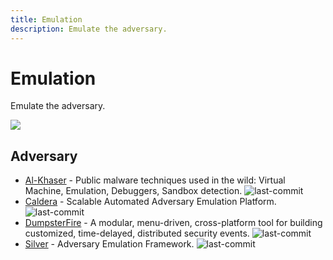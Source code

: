 ```yaml
---
title: Emulation
description: Emulate the adversary.
---
```


# Emulation

Emulate the adversary.

![](https://img.shields.io/badge/Tools%20%26%20Resources%20Available-4-757575?style=for-the-badge)

## Adversary

* [Al-Khaser](https://github.com/LordNoteworthy/al-khaser) - Public malware techniques used in the wild: Virtual Machine, Emulation, Debuggers, Sandbox detection. ![last-commit](https://img.shields.io/github/last-commit/LordNoteworthy/al-khaser?style=flat)
* [Caldera](https://github.com/mitre/caldera) - Scalable Automated Adversary Emulation Platform. ![last-commit](https://img.shields.io/github/last-commit/mitre/caldera?style=flat)
* [DumpsterFire](https://github.com/TryCatchHCF/DumpsterFire) - A modular, menu-driven, cross-platform tool for building customized, time-delayed, distributed security events. ![last-commit](https://img.shields.io/github/last-commit/TryCatchHCF/DumpsterFire?style=flat)
* [Silver](https://github.com/BishopFox/sliver) - Adversary Emulation Framework. ![last-commit](https://img.shields.io/github/last-commit/BishopFox/sliver?style=flat)

